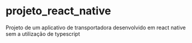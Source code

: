 # projeto_react_native
Projeto de um aplicativo de transportadora desenvolvido em react native sem a utilização de typescript
